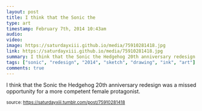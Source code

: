 ```yaml
---
layout: post
title: I think that the Sonic the
type: art
timestamp: February 7th, 2014 10:43am
audio: 
video: 
image: https://saturdayxiii.github.io/media/75910281418.jpg
link: https://saturdayxiii.github.io/media/75910281418.jpg
summary: I think that the Sonic the Hedgehog 20th anniversary redesign was a missed opportunity for a more competent female protagonist.
tags: ["sonic", "redesign", "2014", "sketch", "drawing", "ink", "art"]
comments: true
---
```


I think that the Sonic the Hedgehog 20th anniversary redesign was a missed opportunity for a more competent female protagonist.
 
  
<small>source: https://saturdayxiii.tumblr.com/post/75910281418</small>